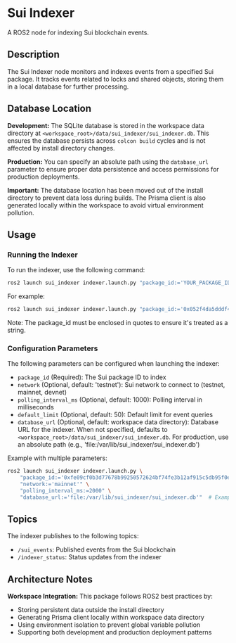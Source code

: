 # Sui Indexer

A ROS2 node for indexing Sui blockchain events.

## Description

The Sui Indexer node monitors and indexes events from a specified Sui package. It tracks events related to locks and shared objects, storing them in a local database for further processing.

## Database Location

**Development:** The SQLite database is stored in the workspace data directory at `<workspace_root>/data/sui_indexer/sui_indexer.db`. This ensures the database persists across `colcon build` cycles and is not affected by install directory changes.

**Production:** You can specify an absolute path using the `database_url` parameter to ensure proper data persistence and access permissions for production deployments.

**Important:** The database location has been moved out of the install directory to prevent data loss during builds. The Prisma client is also generated locally within the workspace to avoid virtual environment pollution.

## Usage

### Running the Indexer

To run the indexer, use the following command:

```bash
ros2 launch sui_indexer indexer.launch.py "package_id:='YOUR_PACKAGE_ID'"
```

For example:
```bash
ros2 launch sui_indexer indexer.launch.py "package_id:='0x052f4da5dddf486da555e6c6aea3818e8d8206931f74f7441be5417cf9eeb070'"
```

Note: The package_id must be enclosed in quotes to ensure it's treated as a string.

### Configuration Parameters

The following parameters can be configured when launching the indexer:

- `package_id` (Required): The Sui package ID to index
- `network` (Optional, default: 'testnet'): Sui network to connect to (testnet, mainnet, devnet)
- `polling_interval_ms` (Optional, default: 1000): Polling interval in milliseconds
- `default_limit` (Optional, default: 50): Default limit for event queries
- `database_url` (Optional, default: workspace data directory): Database URL for the indexer. When not specified, defaults to `<workspace_root>/data/sui_indexer/sui_indexer.db`. For production, use an absolute path (e.g., 'file:/var/lib/sui_indexer/sui_indexer.db')

Example with multiple parameters:
```bash
ros2 launch sui_indexer indexer.launch.py \
    "package_id:='0xfe09cf0b3d77678b99250572624bf74fe3b12af915c5db95f0ed5d755612eb68'" \
    "network:='mainnet'" \
    "polling_interval_ms:=2000" \
    "database_url:='file:/var/lib/sui_indexer/sui_indexer.db'"  # Example production path
```

## Topics

The indexer publishes to the following topics:
- `/sui_events`: Published events from the Sui blockchain
- `/indexer_status`: Status updates from the indexer

## Architecture Notes

**Workspace Integration:** This package follows ROS2 best practices by:
- Storing persistent data outside the install directory
- Generating Prisma client locally within workspace data directory
- Using environment isolation to prevent global variable pollution
- Supporting both development and production deployment patterns 